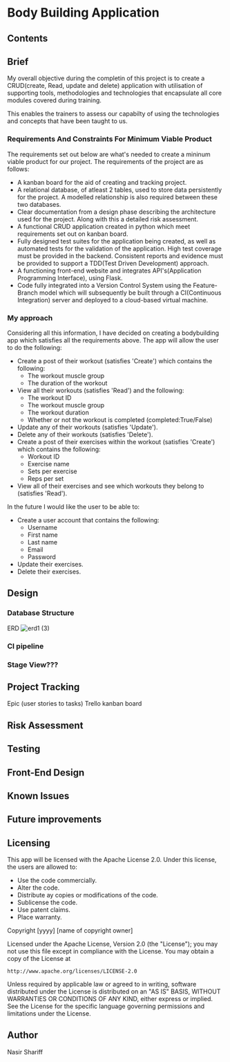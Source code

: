 # Body Building Application
 
## Contents

## Brief
 My overall objective during the completin of this project is to create a CRUD(create, Read, update and delete) application with utilisation of supporting tools, methodologies and technologies that encapsulate all core modules covered during training.

 This enables the trainers to assess our capabilty of using the technologies and concepts that have been taught to us.

 ### Requirements And Constraints For Minimum Viable Product
 The requirements set out below are what's needed to create a mininum viable product for our project.
 The requirements of the project are as follows:

* A kanban board for the aid of creating and tracking project.
* A relational database, of atleast 2 tables, used to store data persistently for the project. A modelled relationship is also required between these two databases.
* Clear documentation from a design phase describing the architecture used for the project. Along with this a detailed risk assessment.
* A functional CRUD application created in python which meet requirements set out on kanban board.
* Fully designed test suites for the application being created, as well as automated tests for the validation of the application. High test coverage must be provided in the backend. Consistent reports and evidence must be provided to support a TDD(Test Driven Development) approach.
* A functioning front-end website and integrates API's(Application Programming Interface), using Flask.
* Code fully integrated into a Version Control System using the Feature-Branch model which will subsequently be built through a CI(Continuous Integration) server and deployed to a cloud-based virtual machine.



 ### My approach
 Considering all this information, I have decided on creating a bodybuilding app which satisfies all the requirements above. The app will allow the user to do the following:
 
 * Create a post of their workout (satisfies 'Create') which contains the following:
    * The workout muscle group
    * The duration of the workout
*  View all their workouts (satisfies 'Read') and the following:
    * The workout ID
    * The workout muscle group
    * The workout duration 
    * Whether or not the workout is completed (completed:True/False)
*   Update any of their workouts (satisfies 'Update').
*   Delete any of their workouts (satisfies 'Delete').
*  Create a post of their exercises within the workout (satisfies 'Create') which contains the following:
    * Workout ID
    * Exercise name
    * Sets per exercise
    * Reps per set
*  View all of their exercises and see which workouts they belong to (satisfies 'Read').

In the future I would like the user to be able to:
* Create a user account that contains the following:
    * Username
    * First name
    * Last name
    * Email 
    * Password
* Update their exercises.
* Delete their exercises.

## Design
### Database Structure
ERD
![erd1 (3)](https://user-images.githubusercontent.com/101716216/163198741-21c7f220-2aac-46b0-9428-3351c1468bc8.jpg)





### CI pipeline
### Stage View???

## Project Tracking
Epic (user stories to tasks)
Trello kanban board

## Risk Assessment

## Testing

## Front-End Design

## Known Issues

## Future improvements

## Licensing
This app will be licensed with the Apache License 2.0. Under this license, the users are allowed to:

* Use the code commercially.
* Alter the code.
* Distribute ay copies or modifications of the code.
* Sublicense the code.
* Use patent claims.
* Place warranty.

Copyright [yyyy] [name of copyright owner]

Licensed under the Apache License, Version 2.0 (the "License");
you may not use this file except in compliance with the License.
You may obtain a copy of the License at

    http://www.apache.org/licenses/LICENSE-2.0

Unless required by applicable law or agreed to in writing, software
distributed under the License is distributed on an "AS IS" BASIS,
WITHOUT WARRANTIES OR CONDITIONS OF ANY KIND, either express or implied.
See the License for the specific language governing permissions and
limitations under the License.

## Author
Nasir Shariff
